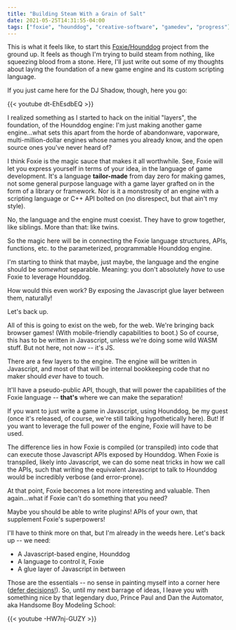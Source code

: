 ```yaml
---
title: "Building Steam With a Grain of Salt"
date: 2021-05-25T14:31:55-04:00
tags: ["foxie", "hounddog", "creative-software", "gamedev", "progress"]
---
```


This is what it feels like, to start this [Foxie/Hounddog](/posts/the-foxie-language-and-the-hounddog-engine) project from the ground up. It feels as though I'm trying to build steam from nothing, like squeezing blood from a stone. Here, I'll just write out some of my thoughts about laying the foundation of a new game engine and its custom scripting language.

If you just came here for the DJ Shadow, though, here you go:

{{< youtube dt-EhEsdbEQ >}}

I realized something as I started to hack on the initial "layers", the foundation, of the Hounddog engine: I'm just making another game engine...what sets this apart from the horde of abandonware, vaporware, multi-million-dollar engines whose names you already know, and the open source ones you've never heard of?

I think Foxie is the magic sauce that makes it all worthwhile. See, Foxie will let you express yourself in terms of your idea, in the language of game development. It's a language **tailor-made** from day zero for making games, not some general purpose language with a game layer grafted on in the form of a library or framework. Nor is it a monstrosity of an engine with a scripting language or C++ API bolted on (no disrespect, but that ain't my style).

No, the language and the engine must coexist. They have to grow together, like siblings. More than that: like twins.

So the magic here will be in connecting the Foxie language structures, APIs, functions, etc. to the parameterized, programmable Hounddog engine.

I'm starting to think that maybe, just maybe, the language and the engine should be _somewhat_ separable. Meaning: you don't absolutely _have_ to use Foxie to leverage Hounddog.

How would this even work? By exposing the Javascript glue layer between them, naturally!

Let's back up.

All of this is going to exist on the web, for the web. We're bringing back browser games! (With mobile-friendly capabilities to boot.) So of course, this has to be written in Javascript, unless we're doing some wild WASM stuff. But not here, not now -- it's JS.

There are a few layers to the engine. The engine will be written in Javascript, and most of that will be internal bookkeeping code that no maker should _ever_ have to touch.

It'll have a pseudo-public API, though, that will power the capabilities of the Foxie language -- **that's** where we can make the separation!

If you want to just write a game in Javascript, using Hounddog, be my guest (once it's released, of course, we're still talking hypothetically here). But! If you want to leverage the full power of the engine, Foxie will have to be used.

The difference lies in how Foxie is compiled (or transpiled) into code that can execute those Javascript APIs exposed by Hounddog. When Foxie is transpiled, likely into Javascript, we can do some neat tricks in how we call the APIs, such that writing the equivalent Javascript to talk to Hounddog would be incredibly verbose (and error-prone).

At that point, Foxie becomes a lot more interesting and valuable. Then again...what if Foxie can't do something that you need?

Maybe you should be able to write plugins! APIs of your own, that supplement Foxie's superpowers!

I'll have to think more on that, but I'm already in the weeds here. Let's back up -- we need:

- A Javascript-based engine, Hounddog
- A language to control it, Foxie
- A glue layer of Javascript in between

Those are the essentials -- no sense in painting myself into a corner here ([defer decisions!](/posts/deferring-decisions)). So, until my next barrage of ideas, I leave you with something nice by that legendary duo, Prince Paul and Dan the Automator, aka Handsome Boy Modeling School:

{{< youtube -HW7nj-GUZY >}}
